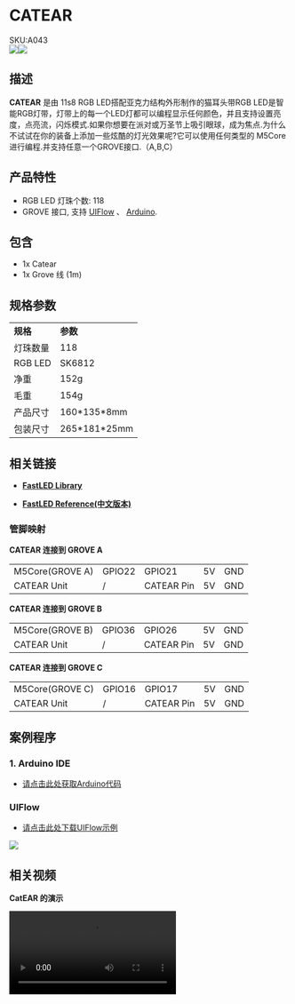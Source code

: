 # CATEAR

<div class="badge badge-pill badge-primary product_sku_tag">SKU:A043</div>

<div class="product_pic"><img src="assets/img/product_pics/unit/unit_catear_01.webp"><img src="assets/img/product_pics/unit/unit_catear_02.webp"></div>

## 描述

**CATEAR** 是由 11s8 RGB LED搭配亚克力结构外形制作的猫耳头带RGB LED是智能RGB灯带，灯带上的每一个LED灯都可以编程显示任何颜色，并且支持设置亮度，点亮流，闪烁模式.如果你想要在派对或万圣节上吸引眼球，成为焦点.为什么不试试在你的装备上添加一些炫酷的灯光效果呢?它可以使用任何类型的 M5Core 进行编程.并支持任意一个GROVE接口.（A,B,C）

## 产品特性

-  RGB LED 灯珠个数: 118
- GROVE 接口, 支持 [UIFlow](http://flow.m5stack.com) 、 [Arduino](http://www.arduino.cc).

## 包含

- 1x Catear
- 1x Grove 线 (1m)


## 规格参数

<table>
   <tr style="font-weight:bold">
      <td>规格</td>
      <td>参数</td>
   </tr>
   <tr>
      <td>灯珠数量</td>
      <td>118</td>
   </tr>
   <tr>
      <td>RGB LED</td>
      <td>SK6812</td>
   </tr>
   <tr>
      <td>净重</td>
      <td>152g</td>
   </tr>
   <tr>
      <td>毛重</td>
      <td>154g</td>
   </tr>
   <tr>
      <td>产品尺寸</td>
      <td>160*135*8mm</td>
   </tr>
   <tr>
      <td>包装尺寸</td>
      <td>265*181*25mm</td>
   </tr>
</table>

## 相关链接

- **[FastLED Library](https://github.com/FastLED/FastLED/wiki/Overview)**

- **[FastLED Reference(中文版本)](http://www.taichi-maker.com/homepage/reference-index/arduino-library-index/fastled-library/)**


### 管脚映射

**CATEAR 连接到 GROVE A**

<table>
 <tr><td>M5Core(GROVE A)</td><td>GPIO22</td><td>GPIO21</td><td>5V</td><td>GND</td></tr>
 <tr><td>CATEAR Unit</td><td>/</td><td>CATEAR Pin</td><td>5V</td><td>GND</td></tr>
</table>

**CATEAR 连接到 GROVE B**

<table>
<tr><td>M5Core(GROVE B)</td><td>GPIO36</td><td>GPIO26</td><td>5V</td><td>GND</td></tr>
 <tr><td>CATEAR Unit</td><td>/</td><td>CATEAR Pin</td><td>5V</td><td>GND</td></tr>
</table>

**CATEAR 连接到 GROVE C**

<table>
<tr><td>M5Core(GROVE C)</td><td>GPIO16</td><td>GPIO17</td><td>5V</td><td>GND</td></tr>
 <tr><td>CATEAR Unit</td><td>/</td><td>CATEAR Pin</td><td>5V</td><td>GND</td></tr>
</table>

## 案例程序

### 1. Arduino IDE

- [请点击此处获取Arduino代码](https://github.com/m5stack/M5Stack/tree/master/examples/Unit/CATEAR_SK6812)

### UIFlow

- [请点击此处下载UIFlow示例](https://github.com/m5stack/M5-ProductExampleCodes/tree/master/Unit/CATEAR/UIFlow)

<img src="assets/img/product_pics/unit/unit_example/CATEAR/example_unit_catear_01.webp">

## 相关视频

**CatEAR 的演示**

<video class="video_size" controls>
    <source src="https://m5stack.oss-cn-shenzhen.aliyuncs.com/video/Blog/Twitch201812/M5Stick%20CatEar.mp4" type="video/mp4">
</video>

<script>

   var purchase_link = 'https://m5stack.com/collections/m5-unit/products/m5stack-official-cute-cat-ears-acrylic';


   anchor_search(purchase_link);
   scrollFunc();

</script>